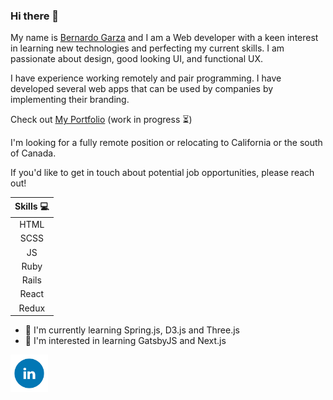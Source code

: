 ### Hi there 👋

My name is [Bernardo Garza](https://www.linkedin.com/in/bernardo-g-landa/) and I am a Web developer with a keen interest in learning new technologies and perfecting my current skills. I am passionate about design, good looking UI, and functional UX.

I have experience working remotely and pair programming. I have developed several web apps that can be used by companies by implementing their branding.

Check out [My Portfolio](https://bernardogarza.me) (work in progress :hourglass_flowing_sand:)

I'm looking for a fully remote position or relocating to California or the south of Canada.

If you'd like to get in touch about potential job opportunities, please reach out! 


| Skills :computer: |
| :----: |
| HTML |
| SCSS |
| JS |
| Ruby |
| Rails |
| React |
| Redux |

- 🌱 I'm currently learning Spring.js, D3.js and Three.js
- 🤔 I'm interested in learning GatsbyJS and Next.js


<a href="https://www.linkedin.com/in/bernardo-g-landa/"><img src="https://github.com/aritraroy/social-icons/blob/master/linkedin-icon.png?raw=true" width="60"></a>
